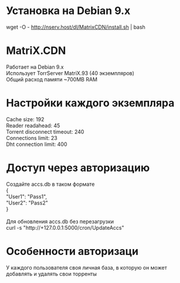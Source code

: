 # Установка на Debian 9.x
wget -O - http://nserv.host/dl/MatrixCDN/install.sh | bash

# MatriX.CDN
Работает на Debian 9.x<br>
Использует TorrServer MatriX.93 (40 экземпляров)<br>
Общий расход памяти ~700MB RAM

# Настройки каждого экземпляра
Cache size: 192<br>
Reader readahead: 45<br>
Torrent disconnect timeout: 240<br>
Connections limit: 23<br>
Dht connection limit: 400

# Доступ через авторизацию
Создайте accs.db в таком формате<br>
{<br>
  "User1": "Pass1",<br>
  "User2": "Pass2"<br>
}<br>
<br>
Для обновления accs.db без перезагрузки<br>
curl -s "http://+127.0.0.1:5000/cron/UpdateAccs"

# Особенности авторизаци
У каждого пользователя своя личная база, в которую он может добавлять и удалять свои торренты


